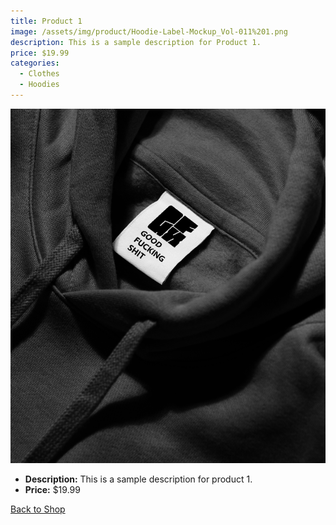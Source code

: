 ```yaml
---
title: Product 1
image: /assets/img/product/Hoodie-Label-Mockup_Vol-011%201.png
description: This is a sample description for Product 1.
price: $19.99
categories:
  - Clothes
  - Hoodies
---
```


![Product 1](/assets/img/product/Hoodie-Label-Mockup_Vol-011%201.png)

- **Description:** This is a sample description for product 1.
- **Price:** $19.99

[Back to Shop](/shop/)